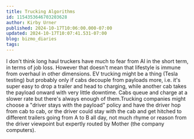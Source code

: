```yaml
---
title: Trucking Algorithms
id: 1154353646703203628
author: Kirby Urner
published: 2024-10-17T10:06:00.000-07:00
updated: 2024-10-17T10:07:41.531-07:00
blog: bizmo_diaries
tags: 
---
```


[](https://blogger.googleusercontent.com/img/b/R29vZ2xl/AVvXsEhGRmj7ccK5sue_ESDd4Aqloy55cSZFuEqhdD-VLAOQwQb6iISBK2sMWdbS2c1CxUgxpzo2Vu-9noRyWUw4Ym_ebO-ojSWNlwVnhZlVvdHKUABskR8BfUVo2BbqswQKNPSuh1aJAVoiLtUvZCmAEyWbmy2wG8Y37G-xVFrR4fUPq8nUf0ba1YhI/s1194/Screen%20Shot%202024-09-22%20at%208.39.33%20AM.png)I don't think long haul truckers have much to fear from AI in the short term, in terms of job loss. However that doesn't mean that lifestyle is immune from overhaul in other dimensions. EV trucking might be a thing (Tesla testing) but probably only if cabs decouple from payloads more, i.e. it's super easy to drop a trailer and head to charging, while another cab takes the payload onward with very little downtime. Cabs queue and charge at a slower rate but there's always enough of them.Trucking companies might choose a "driver stays with the payload" policy and have the driver hop from cab to cab, or the driver could stay with the cab and get hitched to different trailers going from A to B all day, not much rhyme or reason from the driver viewpoint but expertly routed by Mother (the company computers).